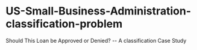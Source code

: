 # US-Small-Business-Administration-classification-problem
Should This Loan be Approved or Denied? -- A classification Case Study
